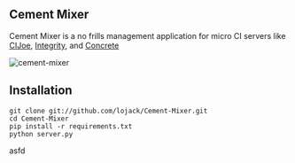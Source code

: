 ## Cement Mixer

Cement Mixer is a no frills management application for micro CI servers like [CIJoe](https://github.com/defunkt/cijoe), [Integrity](http://integrityapp.com/), and [Concrete](https://github.com/ryankee/concrete)

![cement-mixer](http://db.tt/781TN26P)

## Installation

    git clone git://github.com/lojack/Cement-Mixer.git
    cd Cement-Mixer
    pip install -r requirements.txt
    python server.py
asfd
